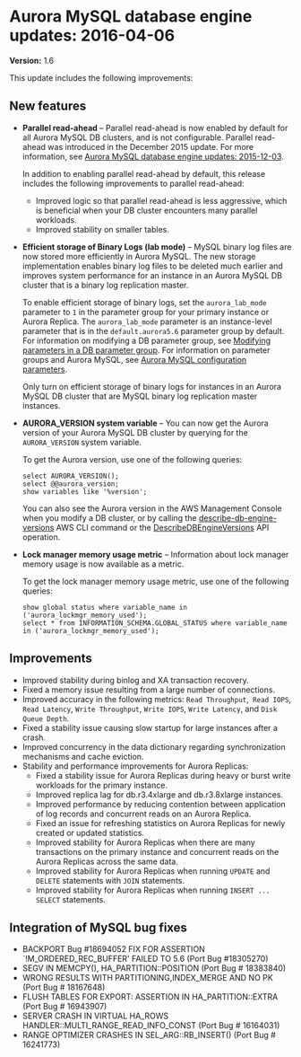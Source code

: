 # Aurora MySQL database engine updates: 2016\-04\-06<a name="AuroraMySQL.Updates.20160406"></a>

**Version:** 1\.6

This update includes the following improvements:

## New features<a name="AuroraMySQL.Updates.20160406.New"></a>
+ **Parallel read\-ahead** – Parallel read\-ahead is now enabled by default for all Aurora MySQL DB clusters, and is not configurable\. Parallel read\-ahead was introduced in the December 2015 update\. For more information, see [Aurora MySQL database engine updates: 2015\-12\-03](AuroraMySQL.Updates.20151203.md)\.

  In addition to enabling parallel read\-ahead by default, this release includes the following improvements to parallel read\-ahead:
  + Improved logic so that parallel read\-ahead is less aggressive, which is beneficial when your DB cluster encounters many parallel workloads\.
  + Improved stability on smaller tables\.
+ **Efficient storage of Binary Logs \(lab mode\)** – MySQL binary log files are now stored more efficiently in Aurora MySQL\. The new storage implementation enables binary log files to be deleted much earlier and improves system performance for an instance in an Aurora MySQL DB cluster that is a binary log replication master\.

  To enable efficient storage of binary logs, set the `aurora_lab_mode` parameter to `1` in the parameter group for your primary instance or Aurora Replica\. The `aurora_lab_mode` parameter is an instance\-level parameter that is in the `default.aurora5.6` parameter group by default\. For information on modifying a DB parameter group, see [Modifying parameters in a DB parameter group](USER_WorkingWithDBInstanceParamGroups.md#USER_WorkingWithParamGroups.Modifying)\. For information on parameter groups and Aurora MySQL, see [Aurora MySQL configuration parameters](AuroraMySQL.Reference.md#AuroraMySQL.Reference.ParameterGroups)\.

  Only turn on efficient storage of binary logs for instances in an Aurora MySQL DB cluster that are MySQL binary log replication master instances\.
+ **AURORA\_VERSION system variable** – You can now get the Aurora version of your Aurora MySQL DB cluster by querying for the `AURORA_VERSION` system variable\.

  To get the Aurora version, use one of the following queries:

  ```
  select AURORA_VERSION();
  select @@aurora_version;
  show variables like '%version';
  ```

  You can also see the Aurora version in the AWS Management Console when you modify a DB cluster, or by calling the [describe\-db\-engine\-versions](https://docs.aws.amazon.com/cli/latest/reference/rds/describe-db-engine-versions.html) AWS CLI command or the [DescribeDBEngineVersions](https://docs.aws.amazon.com/AmazonRDS/latest/APIReference/API_DescribeDBEngineVersions.html) API operation\.
+ **Lock manager memory usage metric** – Information about lock manager memory usage is now available as a metric\.

  To get the lock manager memory usage metric, use one of the following queries:

  ```
  show global status where variable_name in ('aurora_lockmgr_memory_used');
  select * from INFORMATION_SCHEMA.GLOBAL_STATUS where variable_name in ('aurora_lockmgr_memory_used');
  ```

## Improvements<a name="AuroraMySQL.Updates.20160406.Improvements"></a>
+ Improved stability during binlog and XA transaction recovery\.
+ Fixed a memory issue resulting from a large number of connections\.
+ Improved accuracy in the following metrics: `Read Throughput`,` Read IOPS`, `Read Latency`, `Write Throughput`, `Write IOPS`, `Write Latency`, and `Disk Queue Depth`\.
+ Fixed a stability issue causing slow startup for large instances after a crash\.
+ Improved concurrency in the data dictionary regarding synchronization mechanisms and cache eviction\. 
+ Stability and performance improvements for Aurora Replicas:
  + Fixed a stability issue for Aurora Replicas during heavy or burst write workloads for the primary instance\.
  + Improved replica lag for db\.r3\.4xlarge and db\.r3\.8xlarge instances\. 
  + Improved performance by reducing contention between application of log records and concurrent reads on an Aurora Replica\.
  + Fixed an issue for refreshing statistics on Aurora Replicas for newly created or updated statistics\.
  + Improved stability for Aurora Replicas when there are many transactions on the primary instance and concurrent reads on the Aurora Replicas across the same data\.
  + Improved stability for Aurora Replicas when running `UPDATE` and `DELETE` statements with `JOIN` statements\.
  + Improved stability for Aurora Replicas when running `INSERT ... SELECT` statements\.

## Integration of MySQL bug fixes<a name="AuroraMySQL.Updates.20160406.BugFixes"></a>
+ BACKPORT Bug \#18694052 FIX FOR ASSERTION `\!M\_ORDERED\_REC\_BUFFER' FAILED TO 5\.6 \(Port Bug \#18305270\) 
+ SEGV IN MEMCPY\(\), HA\_PARTITION::POSITION \(Port Bug \# 18383840\)
+ WRONG RESULTS WITH PARTITIONING,INDEX\_MERGE AND NO PK \(Port Bug \# 18167648\)
+ FLUSH TABLES FOR EXPORT: ASSERTION IN HA\_PARTITION::EXTRA \(Port Bug \# 16943907\)
+ SERVER CRASH IN VIRTUAL HA\_ROWS HANDLER::MULTI\_RANGE\_READ\_INFO\_CONST \(Port Bug \# 16164031\)
+ RANGE OPTIMIZER CRASHES IN SEL\_ARG::RB\_INSERT\(\) \(Port Bug \# 16241773\)